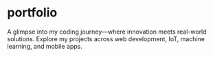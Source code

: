 # portfolio
A glimpse into my coding journey—where innovation meets real-world solutions. Explore my projects across web development, IoT, machine learning, and mobile apps.

